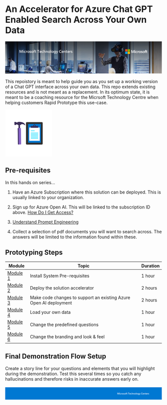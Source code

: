 # An Accelerator for Azure Chat GPT Enabled Search Across Your Own Data

![MTC Header](./media/image2.jpeg)

This repoistory is meant to help guide you as you set up a working version of a Chat GPT interface across your own data. This repo extends existing resources and is not meant as a replacement. In its optimum state, it is meant to be a coaching resource for the Micrsoft Technology Centre when helping customers Rapid Prototype this use-case. 

![Hands On Logo](./media/image1.png)

## Pre-requisites

In this hands on series...

1. Have an Azure Subscription where this solution can be deployed. This is usually linked to your organization.

2. Sign up for Azure Open AI. This will be linked to the subscription ID above. [How Do I Get Access?](https://learn.microsoft.com/en-us/azure/cognitive-services/openai/overview#how-do-i-get-access-to-azure-openai)

3. [Understand Prompt Engineering](https://www.deeplearning.ai/)

4. Collect a selection of pdf documents you will want to search across. The answers will be limited to the information found within these. 

## Prototyping Steps

| Module | Topic | Duration |
|--------|--------------------------------|----|
|[Module 1](./Module1.md)| Install System Pre-requisites | 1 hour |
|[Module 2](./Module2.md)| Deploy the solution accelerator | 2 hours |
|[Module 3](./Module3.md)| Make code changes to support an existing Azure Open AI deployment | 2 hours |
|[Module 4](./Module4.md)| Load your own data | 1 hour |
|[Module 5](./Module5.md)| Change the predefined questions | 1 hour |
|[Module 6](./Module6.md)| Change the branding and look & feel  | 1 hour |

## Final Demonstration Flow Setup
Create a story line for your questions and elements that you will highlight during the demonstration. Test this several times so you catch any hallucinations and therefore risks in inaccurate answers early on. 

![Footer](./media/image3.png)